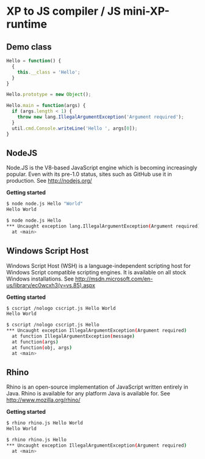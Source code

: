XP to JS compiler / JS mini-XP-runtime
======================================

Demo class
----------

```javascript
Hello = function() {
  {
    this.__class = 'Hello';
  }
}

Hello.prototype = new Object();

Hello.main = function(args) {
  if (args.length < 1) {
    throw new lang.IllegalArgumentException('Argument required');
  }
  util.cmd.Console.writeLine('Hello ', args[0]);
}
```


NodeJS
------
Node.JS is the V8-based JavaScript engine which is becoming increasingly
popular. Even with its pre-1.0 status, sites such as GitHub use it in 
production.
See http://nodejs.org/

**Getting started**

```sh
$ node node.js Hello "World"
Hello World
```

```sh
$ node node.js Hello
*** Uncaught exception lang.IllegalArgumentException(Argument required)
  at <main>

```



Windows Script Host
-------------------
Windows Script Host (WSH) is a language-independent scripting host for 
Windows Script compatible scripting engines. It is available on all stock
Windows installations.
See http://msdn.microsoft.com/en-us/library/ec0wcxh3(v=vs.85).aspx

**Getting started**

```sh
$ cscript /nologo cscript.js Hello World
Hello World
```

```sh
$ cscript /nologo cscript.js Hello 
*** Uncaught exception IllegalArgumentException(Argument required)
  at function IllegalArgumentException(message)
  at function(args)
  at function(obj, args)
  at <main>
```

Rhino
-----
Rhino is an open-source implementation of JavaScript written entirely in 
Java. Rhino is available for any platform Java is available for.
See http://www.mozilla.org/rhino/

**Getting started**

```sh
$ rhino rhino.js Hello World
Hello World
```

```sh
$ rhino rhino.js Hello 
*** Uncaught exception IllegalArgumentException(Argument required)
  at <main>
```

